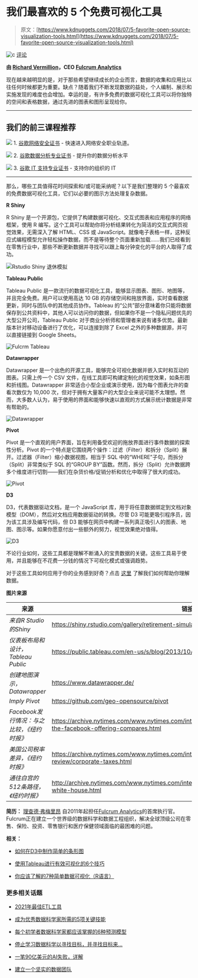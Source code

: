 # 我们最喜欢的 5 个免费可视化工具

> 原文：[https://www.kdnuggets.com/2018/07/5-favorite-open-source-visualization-tools.html](https://www.kdnuggets.com/2018/07/5-favorite-open-source-visualization-tools.html)

![c](../Images/3d9c022da2d331bb56691a9617b91b90.png) [评论](#comments)

**由 [Richard Vermillion](https://www.linkedin.com/in/rvermillion/)，CEO [Fulcrum Analytics](https://www.fulcrumanalytics.com/)**

现在越来越明显的是，对于那些希望继续成长的企业而言，数据的收集和应用比以往任何时候都更为重要。缺点？随着我们不断发现数据的益处，个人编制、展示和实施发现的难度也会增加。幸运的是，有许多免费的数据可视化工具可以将你独特的空间和表格数据，通过先进的图表和图形呈现给你。

* * *

## 我们的前三课程推荐

![](../Images/0244c01ba9267c002ef39d4907e0b8fb.png) 1\. [谷歌网络安全证书](https://www.kdnuggets.com/google-cybersecurity) - 快速进入网络安全职业轨道。

![](../Images/e225c49c3c91745821c8c0368bf04711.png) 2\. [谷歌数据分析专业证书](https://www.kdnuggets.com/google-data-analytics) - 提升你的数据分析水平

![](../Images/0244c01ba9267c002ef39d4907e0b8fb.png) 3\. [谷歌 IT 支持专业证书](https://www.kdnuggets.com/google-itsupport) - 支持你的组织的 IT

* * *

那么，哪些工具值得花时间探索和/或可能采纳呢？以下是我们整理的 5 个最喜欢的免费数据可视化工具，它们以必要的图示方法处理复杂数据。

**R Shiny**

R Shiny 是一个开源包，它提供了构建数据可视化、交互式图表和应用程序的网络框架，使用 R 编写。这个工具可以帮助你将分析结果转化为简洁的交互式网页视觉效果，无需深入了解 HTML、CSS 或 JavaScript。就像电子表格一样，这种反应式编程模型允许轻松操作数据，而不是等待整个页面重新加载……我们已经看到在零售行业中，那些不断更新数据并寻找可以跟上每分钟变化的平台的人取得了成功。

![Rstudio Shiny 退休模拟](../Images/b92926f6120165fea531a634528b17de.png)

**Tableau Public**

Tableau Public 是一款流行的数据可视化工具，能够显示图表、图形、地图等，并且完全免费。用户可以使用高达 10 GB 的存储空间和拖放界面，实时查看数据更新，同时与团队中的其他成员协作。Tableau 的“公共”部分意味着你只能将数据保存到公共资料中，其他人可以访问你的数据，但如果你不是一个隐私问题优先的大型公开公司，Tableau Public 对于商业分析师和管理者来说有诸多优势。最新版本针对移动设备进行了优化，可以连接到除了 Excel 之外的多种数据源，并可以直接链接到 Google Sheets。

![Fulcrm Tableau](../Images/f21e71cff634a1c1785b7b6ca6dcd306.png)

**Datawrapper**

Datawrapper 是一个出色的开源工具，能够完全可视化数据并嵌入实时和互动的图表。只需上传一个 CSV 文件，在线工具即可构建定制化的视觉效果，如条形图和折线图。Datawrapper 非常适合小型企业或演示使用，因为每个图表允许的查看次数仅为 10,000 次，但对于拥有大量客户的大型企业来说可能不太理想。然而，大多数人认为，易于使用的界面和能够快速以直观的方式展示统计数据是非常有帮助的。

![Datawrapper](../Images/463183663506a1f1d3d0926db4ed7870.png)

**Pivot**

Pivot 是一个直观的用户界面，旨在利用备受欢迎的拖放界面进行事件数据的探索性分析。Pivot 的一个特点是它围绕两个操作：过滤（Filter）和拆分（Split）展开。过滤器（Filter）缩小数据视图，相当于 SQL 中的“WHERE”子句，而拆分（Split）非常类似于 SQL 的“GROUP BY”函数。然而，拆分（Split）允许数据跨多个维度进行切割——我们在杂货价格/促销分析和优化中取得了很大的成功。

![Pivot](../Images/aa5974e84ff09f971bbe589fb0588e8a.png)

**D3**

D3，代表数据驱动文档，是一个 JavaScript 库，用于将任意数据绑定到文档对象模型（DOM），然后对文档应用数据驱动的转换。尽管 D3 可能更吸引程序员，因为该工具涉及编写代码，但 D3 能够在网页中构建一系列真正吸引人的图表、地图、图示等。如果你愿意付出一些额外的努力，视觉效果绝对值得。

![D3](../Images/72f7d38ba5ffd196e2e7cabe4ad0e5e6.png)

不论行业如何，这些工具都是理解不断涌入的宝贵数据的关键。这些工具易于使用，并且能够在不花费一分钱的情况下可视化模式或强调趋势。

对于这些工具如何应用于你的业务感到好奇？点击 [这里](http://www.fulcrumanalytics.com/contact-us/) 了解我们如何帮助你理解数据。

**图片来源**

| 来源 | 链接 |
| --- | --- |
| *来自R Studio的Shiny* | https://shiny.rstudio.com/gallery/retirement-simulation.html |
| *仪表板布局和设计，Tableau Public* | https://public.tableau.com/en-us/s/blog/2013/10/dashboard-layout-and-design |
| *创建地图演示，Datawrapper* | https://www.datawrapper.de/ |
| *Imply Pivot* | https://github.com/geo-opensource/pivot |
| *Facebook发行情况：与之比较，《纽约时报》* | https://archive.nytimes.com/www.nytimes.com/interactive/2012/05/17/business/dealbook/how-the-facebook-offering-compares.html |
| *美国公司税率差异，《纽约时报》* | https://archive.nytimes.com/www.nytimes.com/interactive/2013/05/25/sunday-review/corporate-taxes.html |
| *通往白宫的512条路径，《纽约时报》* | http://archive.nytimes.com/www.nytimes.com/interactive/2012/11/02/us/politics/paths-to-the-white-house.html |

**简历：** [理查德·弗梅里昂](https://www.linkedin.com/in/rvermillion/) 自2011年起担任[Fulcrum Analytics](https://www.fulcrumanalytics.com/)的首席执行官。Fulcrum正在建立一个世界级的数据科学和数据工程组织，解决全球顶级公司在零售、保险、投资、零售银行和医疗保健领域面临的最困难的问题。

**相关：**

+   [如何在D3中制作简单的条形图](https://www.kdnuggets.com/2018/03/simple-bar-chart-d3.html)

+   [使用Tableau进行有效可视化的6个技巧](https://www.kdnuggets.com/2018/05/6-tips-effective-visualization-tableau.html)

+   [你应该了解的7种简单数据可视化（R语言）](https://www.kdnuggets.com/2018/06/7-simple-data-visualizations-should-know-r.html)

### 更多相关话题

+   [2021年最佳ETL工具](https://www.kdnuggets.com/2021/12/mozart-best-etl-tools-2021.html)

+   [成为优秀数据科学家所需的5项关键技能](https://www.kdnuggets.com/2021/12/5-key-skills-needed-become-great-data-scientist.html)

+   [每个初学者数据科学家都应该掌握的6种预测模型](https://www.kdnuggets.com/2021/12/6-predictive-models-every-beginner-data-scientist-master.html)

+   [停止学习数据科学以寻找目标，并寻找目标来...](https://www.kdnuggets.com/2021/12/stop-learning-data-science-find-purpose.html)

+   [一笔90亿美元的AI失败，详解](https://www.kdnuggets.com/2021/12/9b-ai-failure-examined.html)

+   [建立一个坚实的数据团队](https://www.kdnuggets.com/2021/12/build-solid-data-team.html)

